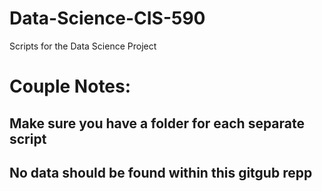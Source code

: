 # Data-Science-CIS-590
Scripts for the Data Science Project

# Couple Notes:
## Make sure you have a folder for each separate script
## No data should be found within this gitgub repp
